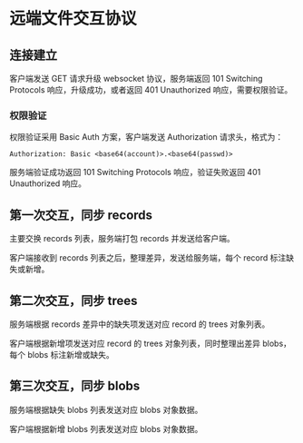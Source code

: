 # 远端文件交互协议

## 连接建立

客户端发送 GET 请求升级 websocket 协议，服务端返回 101 Switching Protocols 响应，升级成功，或者返回 401 Unauthorized 响应，需要权限验证。

### 权限验证

权限验证采用 Basic Auth 方案，客户端发送 Authorization 请求头，格式为：

```http
Authorization: Basic <base64(account)>.<base64(passwd)>
```

服务端验证成功返回 101 Switching Protocols 响应，验证失败返回 401 Unauthorized 响应。

## 第一次交互，同步 records

主要交换 records 列表，服务端打包 records 并发送给客户端。

客户端接收到 records 列表之后，整理差异，发送给服务端，每个 record 标注缺失或新增。

## 第二次交互，同步 trees

服务端根据 records 差异中的缺失项发送对应 record 的 trees 对象列表。

客户端根据新增项发送对应 record 的 trees 对象列表，同时整理出差异 blobs，每个 blobs 标注新增或缺失。

## 第三次交互，同步 blobs

服务端根据缺失 blobs 列表发送对应 blobs 对象数据。

客户端根据新增 blobs 列表发送对应 blobs 对象数据。
